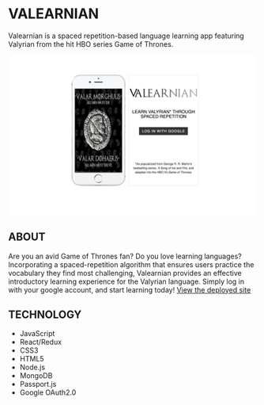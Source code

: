 # VALEARNIAN
Valearnian is a spaced repetition-based language learning app featuring Valyrian from the hit HBO series Game of Thrones.

![app page](/client/public/valearnian.png)

## ABOUT
Are you an avid Game of Thrones fan? Do you love learning languages? Incorporating a spaced-repetition algorithm that ensures users practice the vocabulary they find most challenging, Valearnian provides an effective introductory learning experience for the Valyrian language. Simply log in with your google account, and start learning today! [View the deployed site](https://valearnon.herokuapp.com)

## TECHNOLOGY

* JavaScript
* React/Redux
* CSS3
* HTML5
* Node.js
* MongoDB
* Passport.js
* Google OAuth2.0
